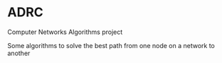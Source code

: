 # ADRC

Computer Networks Algorithms project

Some algorithms to solve the best path from one node on a network to another
